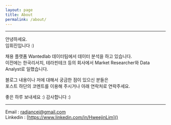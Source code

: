 ```yaml
---
layout: page
title: About
permalink: /about/
---
```

   
-----   
   
안녕하세요.   
임휘진입니다 :)

채용 플랫폼 Wantedlab 데이터팀에서 데이터 분석을 하고 있습니다.  
이전에는 한국리서치, 테라핀테크 등의 회사에서 Market Researcher와 Data Analyst로 일했습니다. 

블로그 내용이나 저에 대해서 궁금한 점이 있으신 분들은  
포스트 하단의 코멘트를 이용해 주시거나 아래 연락처로 연락주세요.

좋은 하루 보내세요 :)
감사합니다 :)  
   
-----  
   
Email : radiancej@gmail.com   
Linkedin : [https://www.linkedin.com/in/HweejinLim]()



